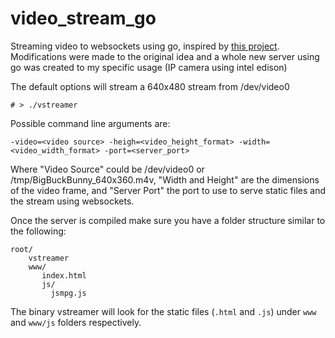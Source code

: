 # video_stream_go
Streaming video to websockets using go, inspired by [this project](http://phoboslab.org/log/2013/09/html5-live-video-streaming-via-websockets). Modifications
were made to the original idea and a whole new server using go was created to my specific usage (IP camera using intel edison)

The default options will stream a 640x480 stream from /dev/video0

```
# > ./vstreamer
```

Possible command line arguments are:

```
-video=<video source> -heigh=<video_height_format> -width=<video_width_format> -port=<server_port>
```

Where "Video Source" could be /dev/video0 or /tmp/BigBuckBunny_640x360.m4v, "Width and Height" are the dimensions of the video frame, and "Server Port" the port
to use to serve static files and the stream using websockets.

Once the server is compiled make sure you have a folder structure similar to the following:

```
root/
    vstreamer
    www/
       index.html
       js/
         jsmpg.js
```

The binary vstreamer will look for the static files (`.html` and `.js`) under `www` and `www/js` folders respectively.


